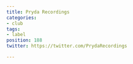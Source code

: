 ```yaml
---
title: Pryda Recordings
categories:
- club
tags:
- label
position: 188
twitter: https://twitter.com/PrydaRecordings

---
```


